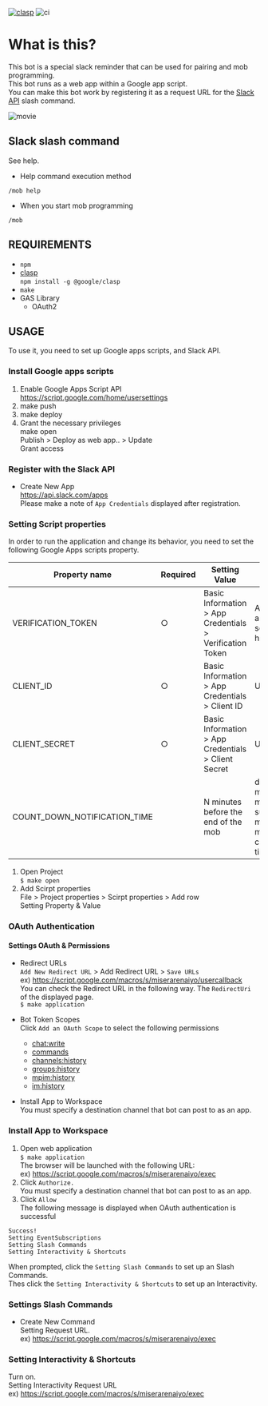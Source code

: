 [![clasp](https://img.shields.io/badge/built%20with-clasp-4285f4.svg)](https://github.com/google/clasp)
![ci](https://github.com/k2tzumi/mob-timer-bot/workflows/ci/badge.svg)

What is this?
==============================

 This bot is a special slack reminder that can be used for pairing and mob programming.  
  This bot runs as a web app within a Google app script.  
You can make this bot work by registering it as a request URL for the [Slack API](https://api.slack.com/apps) slash command.

![movie](https://user-images.githubusercontent.com/1182787/88473078-e71f1d80-cf54-11ea-81a1-0ef551e4feb4.gif)

Slack slash command
--------------------

See help.  
* Help command execution method
```
/mob help
```
* When you start mob programming  
```
/mob
```


REQUIREMENTS
--------------------
- `npm`
- [clasp](https://github.com/google/clasp)  
`npm install -g @google/clasp`
- `make`
- GAS Library
  - OAuth2

USAGE
--------------------

To use it, you need to set up Google apps scripts, and Slack API.

### Install Google apps scripts

1. Enable Google Apps Script API  
https://script.google.com/home/usersettings
2. make push  
3. make deploy  
4. Grant the necessary privileges  
make open  
Publish > Deploy as web app.. > Update  
Grant access

### Register with the Slack API

* Create New App  
https://api.slack.com/apps  
Please make a note of `App Credentials` displayed after registration.

### Setting Script properties

In order to run the application and change its behavior, you need to set the following Google Apps scripts property.

|Property name|Required|Setting Value|Description|
|--|--|--|--|
|VERIFICATION_TOKEN|○|Basic Information > App Credentials > Verification Token|A token that easily authenticates the source of a hooked request|
|CLIENT_ID|○|Basic Information > App Credentials > Client ID|Use with OAuth|
|CLIENT_SECRET|○|Basic Information > App Credentials > Client Secret|Use with OAuth|
|COUNT_DOWN_NOTIFICATION_TIME||N minutes before the end of the mob|default `5` minutes.<br>min 1 minutes(Accept suspend time), max 360 minutes(Maximum cache retention time)|

1. Open Project  
`$ make open`
2. Add Scirpt properties  
File > Project properties > Scirpt properties > Add row  
Setting Property & Value

### OAuth Authentication

#### Settings OAuth & Permissions

* Redirect URLs  
`Add New Redirect URL` > Add Redirect URL  > `Save URLs`  
ex) https://script.google.com/macros/s/miserarenaiyo/usercallback  
You can check the Redirect URL in the following way. The `RedirectUri` of the displayed page.  
`$ make application`  
* Bot Token Scopes  
Click `Add an OAuth Scope` to select the following permissions  
  * [chat:write](https://api.slack.com/scopes/chat:write)
  * [commands](https://api.slack.com/scopes/commands)
  * [channels:history](https://api.slack.com/scopes/channels:history)
  * [groups:history](https://api.slack.com/scopes/groups:history)
  * [mpim:history](https://api.slack.com/scopes/mpim:history)
  * [im:history](https://api.slack.com/scopes/im:history)

* Install App to Workspace  
You must specify a destination channel that bot can post to as an app.

### Install App to Workspace

1. Open web application  
`$ make application`  
The browser will be launched with the following URL:  
ex) https://script.google.com/macros/s/miserarenaiyo/exec  
2. Click `Authorize.`  
You must specify a destination channel that bot can post to as an app.
3. Click `Allow`  
The following message is displayed when OAuth authentication is successful  
```
Success!
Setting EventSubscriptions
Setting Slash Commands
Setting Interactivity & Shortcuts
```
When prompted, click the `Setting Slash Commands` to set up an Slash Commands.  
Thes click the `Setting Interactivity & Shortcuts` to set up an Interactivity.  

### Settings Slash Commands

* Create New Command  
Setting Request URL.  
ex) https://script.google.com/macros/s/miserarenaiyo/exec  

### Setting Interactivity & Shortcuts

Turn on.  
Setting Interactivity Request URL  
ex) https://script.google.com/macros/s/miserarenaiyo/exec
